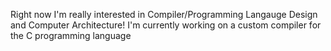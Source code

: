 Right now I'm really interested in Compiler/Programming Langauge Design and Computer Architecture! I'm currently working on a custom compiler for the C programming language
